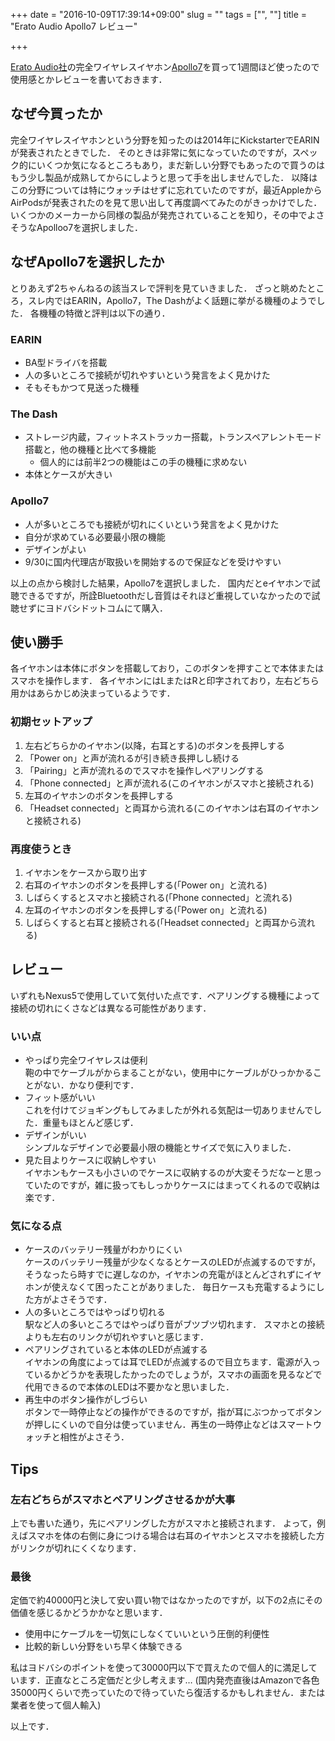 +++
date = "2016-10-09T17:39:14+09:00"
slug = ""
tags = ["", ""]
title = "Erato Audio Apollo7 レビュー"

+++

[Erato Audio社](http://eratolife.com/)の完全ワイヤレスイヤホン[Apollo7](http://eratolife.com/apollo-7)を買って1週間ほど使ったので使用感とかレビューを書いておきます．

<!-- more  -->

## なぜ今買ったか
完全ワイヤレスイヤホンという分野を知ったのは2014年にKickstarterでEARINが発表されたときでした．
そのときは非常に気になっていたのですが，スペック的にいくつか気になるところもあり，まだ新しい分野でもあったので買うのはもう少し製品が成熟してからにしようと思って手を出しませんでした．
以降はこの分野については特にウォッチはせずに忘れていたのですが，最近AppleからAirPodsが発表されたのを見て思い出して再度調べてみたのがきっかけでした．
いくつかのメーカーから同様の製品が発売されていることを知り，その中でよさそうなApolloo7を選択しました．

## なぜApollo7を選択したか
とりあえず2ちゃんねるの該当スレで評判を見ていきました．
ざっと眺めたところ，スレ内ではEARIN，Apollo7，The Dashがよく話題に挙がる機種のようでした．
各機種の特徴と評判は以下の通り．

### EARIN
* BA型ドライバを搭載
* 人の多いところで接続が切れやすいという発言をよく見かけた
* そもそもかつて見送った機種

### The Dash
* ストレージ内蔵，フィットネストラッカー搭載，トランスペアレントモード搭載と，他の機種と比べて多機能
    * 個人的には前半2つの機能はこの手の機種に求めない
* 本体とケースが大きい

### Apollo7
* 人が多いところでも接続が切れにくいという発言をよく見かけた
* 自分が求めている必要最小限の機能
* デザインがよい
* 9/30に国内代理店が取扱いを開始するので保証などを受けやすい

以上の点から検討した結果，Apollo7を選択しました．
国内だとeイヤホンで試聴できるですが，所詮Bluetoothだし音質はそれほど重視していなかったので試聴せずにヨドバシドットコムにて購入．

## 使い勝手
各イヤホンは本体にボタンを搭載しており，このボタンを押すことで本体またはスマホを操作します．
各イヤホンにはLまたはRと印字されており，左右どちら用かはあらかじめ決まっているようです．

### 初期セットアップ
1. 左右どちらかのイヤホン(以降，右耳とする)のボタンを長押しする
1. 「Power on」と声が流れるが引き続き長押しし続ける
1. 「Pairing」と声が流れるのでスマホを操作しペアリングする
1. 「Phone connected」と声が流れる(このイヤホンがスマホと接続される)
1. 左耳のイヤホンのボタンを長押しする
1. 「Headset connected」と両耳から流れる(このイヤホンは右耳のイヤホンと接続される)

### 再度使うとき
1. イヤホンをケースから取り出す
1. 右耳のイヤホンのボタンを長押しする(「Power on」と流れる)
1. しばらくするとスマホと接続される(「Phone connected」と流れる)
1. 左耳のイヤホンのボタンを長押しする(「Power on」と流れる)
1. しばらくすると右耳と接続される(「Headset connected」と両耳から流れる)

## レビュー
いずれもNexus5で使用していて気付いた点です．ペアリングする機種によって接続の切れにくさなどは異なる可能性があります．

### いい点
* やっぱり完全ワイヤレスは便利  
    鞄の中でケーブルがからまることがない，使用中にケーブルがひっかかることがない．かなり便利です．
* フィット感がいい  
    これを付けてジョギングもしてみましたが外れる気配は一切ありませんでした．重量もほとんど感じず．
* デザインがいい  
    シンプルなデザインで必要最小限の機能とサイズで気に入りました．
* 見た目よりケースに収納しやすい  
    イヤホンもケースも小さいのでケースに収納するのが大変そうだなーと思っていたのですが，雑に扱ってもしっかりケースにはまってくれるので収納は楽です．

### 気になる点
* ケースのバッテリー残量がわかりにくい  
    ケースのバッテリー残量が少なくなるとケースのLEDが点滅するのですが，そうなったら時すでに遅しなのか，イヤホンの充電がほとんどされずにイヤホンが使えなくて困ったことがありました．
    毎日ケースも充電するようにした方がよさそうです．
* 人の多いところではやっぱり切れる  
    駅など人の多いところではやっぱり音がブツブツ切れます．
    スマホとの接続よりも左右のリンクが切れやすいと感じます．
* ペアリングされていると本体のLEDが点滅する  
    イヤホンの角度によっては耳でLEDが点滅するので目立ちます．電源が入っているかどうかを表現したかったのでしょうが，スマホの画面を見るなどで代用できるので本体のLEDは不要かなと思いました．
* 再生中のボタン操作がしづらい  
    ボタンで一時停止などの操作ができるのですが，指が耳にぶつかってボタンが押しにくいので自分は使っていません．再生の一時停止などはスマートウォッチと相性がよさそう．

## Tips
### 左右どちらがスマホとペアリングさせるかが大事
上でも書いた通り，先にペアリングした方がスマホと接続されます．
よって，例えばスマホを体の右側に身につける場合は右耳のイヤホンとスマホを接続した方がリンクが切れにくくなります．

### 最後
定価で約40000円と決して安い買い物ではなかったのですが，以下の2点にその価値を感じるかどうかかなと思います．

* 使用中にケーブルを一切気にしなくていいという圧倒的利便性
* 比較的新しい分野をいち早く体験できる

私はヨドバシのポイントを使って30000円以下で買えたので個人的に満足しています．正直なところ定価だと少し考えます…
(国内発売直後はAmazonで各色35000円くらいで売っていたので待っていたら復活するかもしれません．または業者を使って個人輸入)

以上です．

